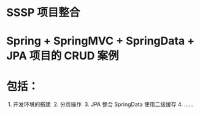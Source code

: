 # SSSP 项目整合
# Spring + SpringMVC + SpringData + JPA 项目的 CRUD 案例
# 包括：
  1. 开发环境的搭建
  2. 分页操作
  3. JPA 整合 SpringData 使用二级缓存
  4. ......
